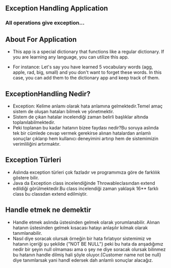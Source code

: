 ## Exception Handling Application

### All operations give exception...

## About For Application

- This app is a special dictionary that functions like a regular dictionary. If you are learning any language, you can utilize this app.

- For instance: Let's say you have learned 5 vocabulary words 
(agg, apple, rad, big, small) and you don't want to forget these 
words. In this case, you can add them to the dictionary app and 
keep track of them.


## ExceptionHandling Nedir?

- Exception: Kelime anlamı olarak hata anlamına gelmektedir.Temel amaç sistem de oluşan hataları bilmek ve yönetmektir.
- Sistem de çıkan hatalar incelendiği zaman belirli başlıklar altında toplanılabilmektedir.
- Peki toplanan bu kadar hatanın bizee faydası nedir?Bu soruya aslında tek bir cümlede cevap vermek
gerekirse alınan hatalardan anlamlı sonuçlar çıklarıp hem kullanıcı deneyimini artırıp hem de sistemimizin verimliliğini artırmaktır.

## Exception Türleri

- Aslında exception türleri çok fazladır ve programımıza göre de farklılık göstere bilir.
- Java da Exception class incelendiğinde Throwableclasından extend edildiği görülmektedir.Bu class
incelendiği zaman yaklaşık 16** farklı class bu classdan extend edilmiştir.


## Handle etmek ne demektir

- Handle etmek aslında üstesinden gelmek olarak yorumlanabilir. Alınan hatanın üstesinden gelmek
kısacası hatayı anlaşılır kılmak olarak tanımlanabilir.
- Nasıl diye soracak olursak örneğin bir hata fırlatıyor sistemimiz ve hatanın içeriği şu şekilde
{"NOT BE NULL"} peki bu hata da anşadığımız nedir bir şeyin null olmaması ama o şey ne diye soracak olursak
bilinmez bu hatanın handle dilmiş hali şöyle oluyor.{Customer name not be null} diye tanımlarsak yani
handl edersek dah anlamlı sonuçlar alacağız.





















